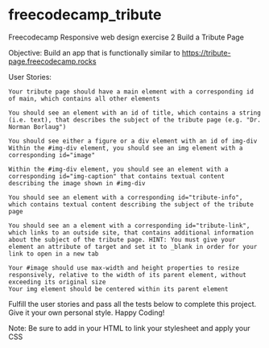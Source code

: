 # freecodecamp_tribute
 Freecodecamp Responsive web design exercise 2 
Build a Tribute Page

Objective: Build an app that is functionally similar to https://tribute-page.freecodecamp.rocks

User Stories:

    Your tribute page should have a main element with a corresponding id of main, which contains all other elements

    You should see an element with an id of title, which contains a string (i.e. text), that describes the subject of the tribute page (e.g. "Dr. Norman Borlaug")

    You should see either a figure or a div element with an id of img-div
    Within the #img-div element, you should see an img element with a corresponding id="image"
    
    Within the #img-div element, you should see an element with a corresponding id="img-caption" that contains textual content describing the image shown in #img-div
    
    You should see an element with a corresponding id="tribute-info", which contains textual content describing the subject of the tribute page
    
    You should see an a element with a corresponding id="tribute-link", which links to an outside site, that contains additional information about the subject of the tribute page. HINT: You must give your element an attribute of target and set it to _blank in order for your link to open in a new tab
    
    Your #image should use max-width and height properties to resize responsively, relative to the width of its parent element, without exceeding its original size
    Your img element should be centered within its parent element

Fulfill the user stories and pass all the tests below to complete this project. Give it your own personal style. Happy Coding!

Note: Be sure to add <link rel="stylesheet" href="styles.css"> in your HTML to link your stylesheet and apply your CSS
